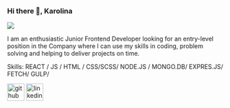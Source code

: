 ### Hi there 👋, Karolina
![](https://arturssmirnovs.github.io/github-profile-readme-generator/images/banner.png)

I am an enthusiastic Junior Frontend Developer looking for an entry-level position in the Company where I can use my skills in coding, problem solving and helping to deliver projects on time.


Skills:  REACT / JS / HTML / CSS/SCSS/ NODE.JS / MONGO.DB/ EXPRES.JS/ FETCH/ GULP/ 



[<img src='https://cdn.jsdelivr.net/npm/simple-icons@3.0.1/icons/github.svg' alt='github' height='40'>](https://github.com/https://github.com/kstarowicz)  [<img src='https://cdn.jsdelivr.net/npm/simple-icons@3.0.1/icons/linkedin.svg' alt='linkedin' height='40'>](https://www.linkedin.com/in/www.linkedin.com/in/karolina-starowicz-3694bb217/)  

